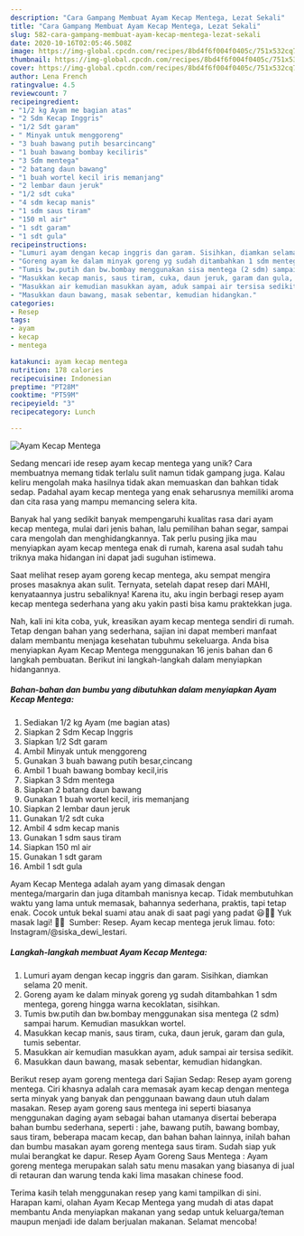 ```yaml
---
description: "Cara Gampang Membuat Ayam Kecap Mentega, Lezat Sekali"
title: "Cara Gampang Membuat Ayam Kecap Mentega, Lezat Sekali"
slug: 582-cara-gampang-membuat-ayam-kecap-mentega-lezat-sekali
date: 2020-10-16T02:05:46.508Z
image: https://img-global.cpcdn.com/recipes/8bd4f6f004f0405c/751x532cq70/ayam-kecap-mentega-foto-resep-utama.jpg
thumbnail: https://img-global.cpcdn.com/recipes/8bd4f6f004f0405c/751x532cq70/ayam-kecap-mentega-foto-resep-utama.jpg
cover: https://img-global.cpcdn.com/recipes/8bd4f6f004f0405c/751x532cq70/ayam-kecap-mentega-foto-resep-utama.jpg
author: Lena French
ratingvalue: 4.5
reviewcount: 7
recipeingredient:
- "1/2 kg Ayam me bagian atas"
- "2 Sdm Kecap Inggris"
- "1/2 Sdt garam"
- " Minyak untuk menggoreng"
- "3 buah bawang putih besarcincang"
- "1 buah bawang bombay keciliris"
- "3 Sdm mentega"
- "2 batang daun bawang"
- "1 buah wortel kecil iris memanjang"
- "2 lembar daun jeruk"
- "1/2 sdt cuka"
- "4 sdm kecap manis"
- "1 sdm saus tiram"
- "150 ml air"
- "1 sdt garam"
- "1 sdt gula"
recipeinstructions:
- "Lumuri ayam dengan kecap inggris dan garam. Sisihkan, diamkan selama 20 menit."
- "Goreng ayam ke dalam minyak goreng yg sudah ditambahkan 1 sdm mentega, goreng hingga warna kecoklatan, sisihkan."
- "Tumis bw.putih dan bw.bombay menggunakan sisa mentega (2 sdm) sampai harum. Kemudian masukkan wortel."
- "Masukkan kecap manis, saus tiram, cuka, daun jeruk, garam dan gula, tumis sebentar."
- "Masukkan air kemudian masukkan ayam, aduk sampai air tersisa sedikit."
- "Masukkan daun bawang, masak sebentar, kemudian hidangkan."
categories:
- Resep
tags:
- ayam
- kecap
- mentega

katakunci: ayam kecap mentega 
nutrition: 178 calories
recipecuisine: Indonesian
preptime: "PT28M"
cooktime: "PT59M"
recipeyield: "3"
recipecategory: Lunch

---
```



![Ayam Kecap Mentega](https://img-global.cpcdn.com/recipes/8bd4f6f004f0405c/751x532cq70/ayam-kecap-mentega-foto-resep-utama.jpg)

Sedang mencari ide resep ayam kecap mentega yang unik? Cara membuatnya memang tidak terlalu sulit namun tidak gampang juga. Kalau keliru mengolah maka hasilnya tidak akan memuaskan dan bahkan tidak sedap. Padahal ayam kecap mentega yang enak seharusnya memiliki aroma dan cita rasa yang mampu memancing selera kita.

Banyak hal yang sedikit banyak mempengaruhi kualitas rasa dari ayam kecap mentega, mulai dari jenis bahan, lalu pemilihan bahan segar, sampai cara mengolah dan menghidangkannya. Tak perlu pusing jika mau menyiapkan ayam kecap mentega enak di rumah, karena asal sudah tahu triknya maka hidangan ini dapat jadi suguhan istimewa.

Saat melihat resep ayam goreng kecap mentega, aku sempat mengira proses masaknya akan sulit. Ternyata, setelah dapat resep dari MAHI, kenyataannya justru sebaliknya! Karena itu, aku ingin berbagi resep ayam kecap mentega sederhana yang aku yakin pasti bisa kamu praktekkan juga.


Nah, kali ini kita coba, yuk, kreasikan ayam kecap mentega sendiri di rumah. Tetap dengan bahan yang sederhana, sajian ini dapat memberi manfaat dalam membantu menjaga kesehatan tubuhmu sekeluarga. Anda bisa menyiapkan Ayam Kecap Mentega menggunakan 16 jenis bahan dan 6 langkah pembuatan. Berikut ini langkah-langkah dalam menyiapkan hidangannya.

<!--inarticleads1-->

##### Bahan-bahan dan bumbu yang dibutuhkan dalam menyiapkan Ayam Kecap Mentega:

1. Sediakan 1/2 kg Ayam (me bagian atas)
1. Siapkan 2 Sdm Kecap Inggris
1. Siapkan 1/2 Sdt garam
1. Ambil  Minyak untuk menggoreng
1. Gunakan 3 buah bawang putih besar,cincang
1. Ambil 1 buah bawang bombay kecil,iris
1. Siapkan 3 Sdm mentega
1. Siapkan 2 batang daun bawang
1. Gunakan 1 buah wortel kecil, iris memanjang
1. Siapkan 2 lembar daun jeruk
1. Gunakan 1/2 sdt cuka
1. Ambil 4 sdm kecap manis
1. Gunakan 1 sdm saus tiram
1. Siapkan 150 ml air
1. Gunakan 1 sdt garam
1. Ambil 1 sdt gula


Ayam Kecap Mentega adalah ayam yang dimasak dengan mentega/margarin dan juga ditambah manisnya kecap. Tidak membutuhkan waktu yang lama untuk memasak, bahannya sederhana, praktis, tapi tetap enak. Cocok untuk bekal suami atau anak di saat pagi yang padat 😃👍🏻 Yuk masak lagi! 👩‍🍳 ️ Sumber: Resep. Ayam kecap mentega jeruk limau. foto: Instagram/@siska_dewi_lestari. 

<!--inarticleads2-->

##### Langkah-langkah membuat Ayam Kecap Mentega:

1. Lumuri ayam dengan kecap inggris dan garam. Sisihkan, diamkan selama 20 menit.
1. Goreng ayam ke dalam minyak goreng yg sudah ditambahkan 1 sdm mentega, goreng hingga warna kecoklatan, sisihkan.
1. Tumis bw.putih dan bw.bombay menggunakan sisa mentega (2 sdm) sampai harum. Kemudian masukkan wortel.
1. Masukkan kecap manis, saus tiram, cuka, daun jeruk, garam dan gula, tumis sebentar.
1. Masukkan air kemudian masukkan ayam, aduk sampai air tersisa sedikit.
1. Masukkan daun bawang, masak sebentar, kemudian hidangkan.


Berikut resep ayam goreng mentega dari Sajian Sedap: Resep ayam goreng mentega. Ciri khasnya adalah cara memasak ayam kecap dengan mentega serta minyak yang banyak dan penggunaan bawang daun utuh dalam masakan. Resep ayam goreng saus mentega ini seperti biasanya menggunakan daging ayam sebagai bahan utamanya disertai beberapa bahan bumbu sederhana, seperti : jahe, bawang putih, bawang bombay, saus tiram, beberapa macam kecap, dan bahan bahan lainnya, inilah bahan dan bumbu masakan ayam goreng mentega saus tiram. Sudah siap yuk mulai berangkat ke dapur. Resep Ayam Goreng Saus Mentega : Ayam goreng mentega merupakan salah satu menu masakan yang biasanya di jual di retauran dan warung tenda kaki lima masakan chinese food. 

Terima kasih telah menggunakan resep yang kami tampilkan di sini. Harapan kami, olahan Ayam Kecap Mentega yang mudah di atas dapat membantu Anda menyiapkan makanan yang sedap untuk keluarga/teman maupun menjadi ide dalam berjualan makanan. Selamat mencoba!
